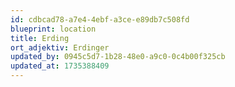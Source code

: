 ```yaml
---
id: cdbcad78-a7e4-4ebf-a3ce-e89db7c508fd
blueprint: location
title: Erding
ort_adjektiv: Erdinger
updated_by: 0945c5d7-1b28-48e0-a9c0-0c4b00f325cb
updated_at: 1735388409
---
```


